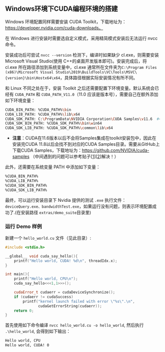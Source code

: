 ## Windows环境下CUDA编程环境的搭建

Windows 环境配置同样需要安装 CUDA Toolkit，下载地址为：https://developer.nvidia.com/cuda-downloads。

在 Windows 进行安装时需要选自定义模式，采用精简模式安装后无法运行 nvcc 命令。

安装成功后可尝试 `nvcc --version` 检测下，编译时如果缺少 cl.exe，则需要安装 Microsoft Visual Studio(使用 C++的桌面开发版本即可)。安装完成后，将 cl.exe 所在路径添加到系统变量中，cl.exe 通常所在文件夹为`C:\Program Files (x86)\Microsoft Visual Studio\2019\BuildTools\VC\Tools\MSVC\{version}\bin\Hostx64\x64`，具体路径根据实际安装情况有所不同。

和 Linux 不同之处在于，安装 Toolkit 之后还需要配置下环境变量。默认系统会已经有 `CUDA_PATH` 和 `CUDA_PATH_V11.0`（11.0 应该是版本号），需要自己在额外添加如下环境变量：

```bash
CUDA_BIN_PATH: %CUDA_PATH%\bin
CUDA_LIB_PATH: %CUDA_PATH%\lib\x64
CUDA_SDK_PATH: C:\ProgramData\NVIDIA Corporation\CUDA Samples\v11.6  #<---- 注意版本号可能不一样
CUDA_SDK_BIN_PATH: %CUDA_SDK_PATH%\bin\win64
CUDA_SDK_LIB_PATH: %CUDA_SDK_PATH%\common\lib\x64
```

- **注意**：CUDA在11.6版本以后不会将Samples集成在toolkit安装包中，因此在安装完CUDA 11.8以后会找不到对应的CUDA Samples目录。需要从GitHub上下载CUDA Samples，下载地址为：https://github.com/NVIDIA/cuda-samples （中间遇到的问题可以参考贴子[[1](https://forums.developer.nvidia.com/t/cuda-samples-build-time-error-windows-10-and-cuda-10-1-toolikt/71549)][[2](https://blog.csdn.net/zaizhipo936/article/details/140287171?spm=1001.2014.3001.5506)]解决！）

此外，还需要在系统变量 PATH 中添加如下变量：

```bash
%CUDA_BIN_PATH%
%CUDA_LIB_PATH%
%CUDA_SDK_BIN_PATH%
%CUDA_SDK_LIB_PATH%
```

最终，可以运行安装目录下 Nvidia 提供的测试 `.exe` 执行文件：`deviceQuery.exe、bandwidthTest.exe`，如果运行没有问题，则表示环境配置成功了.(在安装路径 `extras/demo_suite`目录里)

### 运行 Demo 样例

新建一个 `hello_world.cu` 文件（见此目录）:
```cpp
#include <stdio.h>

__global__ void cuda_say_hello(){
    printf("Hello world, CUDA! %d\n", threadIdx.x);
}

int main(){
    printf("Hello world, CPU\n");
    cuda_say_hello<<<1,1>>>();

    cudaError_t cudaerr = cudaDeviceSynchronize();
    if (cudaerr != cudaSuccess)
        printf("kernel launch failed with error \"%s\".\n",
               cudaGetErrorString(cudaerr));
    return 0;
}
```

首先使用如下命令编译 `nvcc hello_world.cu -o hello_world`, 然后执行 `.\hello_world`, 会得到如下输出：

```bash
Hello world, CPU
Hello world, CUDA! 0
```